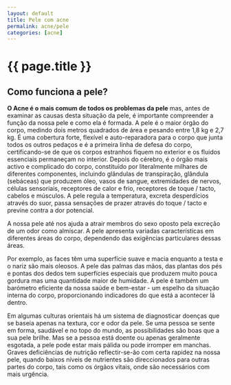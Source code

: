 ```yaml
---
layout: default
title: Pele com acne
permalink: acne/pele
categories: [acne]
---
```


# {{ page.title }}

## Como funciona a pele?

__O Acne é o mais comum de todos os problemas da pele__ mas, antes de examinar as causas desta situação da pele, é importante compreender a função da nossa pele e como ela é formada.
A pele é o maior órgão do corpo, medindo dois metros quadrados de área e pesando entre 1,8 kg e 2,7 kg. É uma cobertura forte, flexível e auto-reparadora para o corpo que junta todos os outros pedaços e é a primeira linha de defesa do corpo, certificando-se de que os corpos estranhos fiquem no exterior e os fluidos essenciais permaneçam no interior.
Depois do cérebro, é o órgão mais activo e complicado do corpo, constituído por literalmente milhares de diferentes componentes, incluindo glândulas de transpiração, glândula (sebáceas) que produzem óleo, vasos de sangue, extremidades de nervos, células sensoriais, receptores de calor e frio, receptores de toque / tacto, cabelos e músculos. A pele regula a temperatura, excreta desperdícios através do suor, passa sensações de prazer através do toque / tacto e previne contra a dor potencial.

A nossa pele até nos ajuda a atrair membros do sexo oposto pela excreção de um odor como almíscar.
A pele apresenta variadas características em diferentes áreas do corpo, dependendo das exigências particulares dessas áreas.

Por exemplo, as faces têm uma superfície suave e macia enquanto a testa e o nariz são mais oleosos. A pele das palmas das mãos, das plantas dos pés e pontas dos dedos tem superfícies especiais que produzem muito pouca gordura mas uma quantidade maior de humidade.
A pele é também um barómetro eficiente da nossa saúde e bem-estar - um espelho da situação interna do corpo, proporcionando indicadores do que está a acontecer lá dentro.

Em algumas culturas orientais há um sistema de diagnosticar doenças que se baseia apenas na textura, cor e odor da pele. Se uma pessoa se sente em forma, saudável e no topo do mundo, as possibilidades são boas que a sua pele brilhe. Mas se a pessoa está doente ou apenas geralmente esgotada, a pele pode estar mais pálida ou pode irromper em manchas. Graves deficiências de nutrição reflectir-se-ão com certa rapidez na nossa pele, quando baixos níveis de nutrientes são direccionados para outras partes do corpo, tais como os órgãos vitais, onde são necessários com mais urgência.
